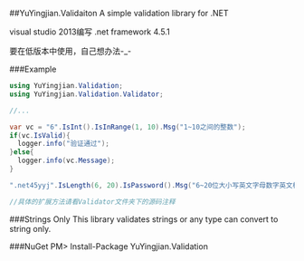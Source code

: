 ##YuYingjian.Validaiton
A simple validation library for .NET

visual studio 2013编写 .net framework 4.5.1

要在低版本中使用，自己想办法-_-

###Example
```cs
using YuYingjian.Validation;
using YuYingjian.Validation.Validator;

//...

var vc = "6".IsInt().IsInRange(1, 10).Msg("1~10之间的整数");
if(vc.IsValid){
  logger.info("验证通过");
}else{
  logger.info(vc.Message);
}

".net45yyj".IsLength(6, 20).IsPassword().Msg("6~20位大小写英文字母数字英文标点符号");

//具体的扩展方法请看Validator文件夹下的源码注释
```

###Strings Only
This library validates strings or any type can convert to string only.

###NuGet
PM> Install-Package YuYingjian.Validation